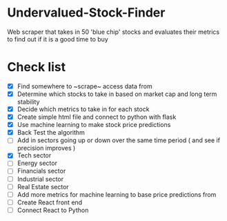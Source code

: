 # Undervalued-Stock-Finder
Web scraper that takes in 50 'blue chip' stocks and evaluates their metrics to find out if it is a good time to buy


# Check list
- [x] Find somewhere to ~scrape~ access data from 
- [x] Determine which stocks to take in based on market cap and long term stability
- [x] Decide which metrics to take in for each stock
- [x] Create simple html file and connect to python with flask
- [x] Use machine learning to make stock price predictions
- [x] Back Test the algorithm
- [ ] Add in sectors going up or down over the same time period ( and see if precision improves )
- [x] Tech sector
- [ ] Energy sector
- [ ] Financials sector
- [ ] Industrial sector
- [ ] Real Estate sector
- [ ] Add more metrics for machine learning to base price predictions from
- [ ] Create React front end
- [ ] Connect React to Python
